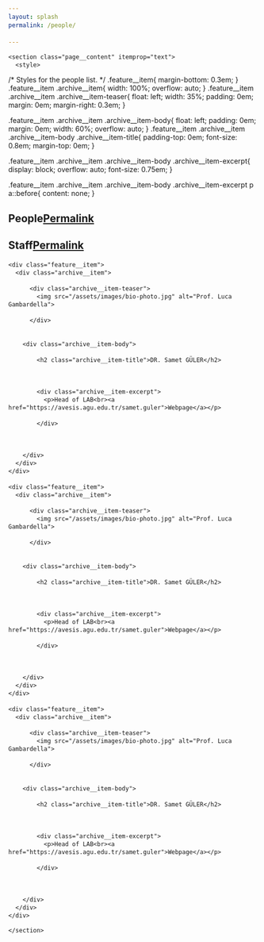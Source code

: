 ```yaml
---
layout: splash
permalink: /people/

---
```


      

<div id="main" role="main">
  <article class="splash" itemscope="" itemtype="https://schema.org/CreativeWork">
    <meta itemprop="headline" content="People">
    
    
    

    <section class="page__content" itemprop="text">
      <style>
/* Styles for the people list. */
.feature__item{
    margin-bottom: 0.3em;
}
.feature__item .archive__item{
    width: 100%;
    overflow: auto;
}
.feature__item .archive__item .archive__item-teaser{
    float: left;
    width: 35%;
    padding: 0em;
    margin: 0em;
    margin-right: 0.3em;
}

.feature__item .archive__item .archive__item-body{
    float: left;
    padding: 0em;
    margin: 0em;
    width: 60%;
    overflow: auto;
}
.feature__item .archive__item .archive__item-body .archive__item-title{
    padding-top: 0em;
    font-size: 0.8em;
    margin-top: 0em;
}

.feature__item .archive__item .archive__item-body .archive__item-excerpt{
    display: block;
    overflow: auto;
    font-size: 0.75em;
}

.feature__item .archive__item .archive__item-body .archive__item-excerpt p a::before{
    content: none;
}

</style>

<h1 id="people">People<a class="header-link" href="#people" title="Permalink"><span class="sr-only">Permalink</span><i class="fa fa-link"></i></a></h1>

<h2 id="staff">Staff<a class="header-link" href="#staff" title="Permalink"><span class="sr-only">Permalink</span><i class="fa fa-link"></i></a></h2>

<div class="feature__wrapper">

  
    <div class="feature__item">
      <div class="archive__item">
        
          <div class="archive__item-teaser">
            <img src="/assets/images/bio-photo.jpg" alt="Prof. Luca Gambardella">
            
          </div>
        

        <div class="archive__item-body">
          
            <h2 class="archive__item-title">DR. Samet GÜLER</h2>
          

          
            <div class="archive__item-excerpt">
              <p>Head of LAB<br><a href="https://avesis.agu.edu.tr/samet.guler">Webpage</a></p>

            </div>
          

          
        </div>
      </div>
    </div>

    <div class="feature__item">
      <div class="archive__item">
        
          <div class="archive__item-teaser">
            <img src="/assets/images/bio-photo.jpg" alt="Prof. Luca Gambardella">
            
          </div>
        

        <div class="archive__item-body">
          
            <h2 class="archive__item-title">DR. Samet GÜLER</h2>
          

          
            <div class="archive__item-excerpt">
              <p>Head of LAB<br><a href="https://avesis.agu.edu.tr/samet.guler">Webpage</a></p>

            </div>
          

          
        </div>
      </div>
    </div>
  
    <div class="feature__item">
      <div class="archive__item">
        
          <div class="archive__item-teaser">
            <img src="/assets/images/bio-photo.jpg" alt="Prof. Luca Gambardella">
            
          </div>
        

        <div class="archive__item-body">
          
            <h2 class="archive__item-title">DR. Samet GÜLER</h2>
          

          
            <div class="archive__item-excerpt">
              <p>Head of LAB<br><a href="https://avesis.agu.edu.tr/samet.guler">Webpage</a></p>

            </div>
          

          
        </div>
      </div>
    </div>
  
  
  

</div>



    </section>
  </article>
</div>

